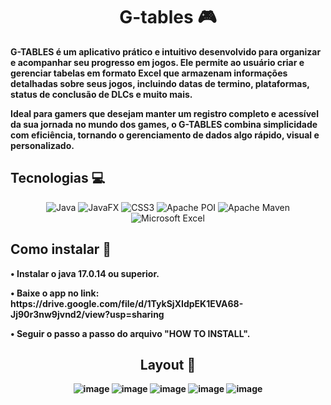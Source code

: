 <h1 align="center" style="font-weight: bold;">G-tables 🎮</h1>

<p align="left">
  <b>G-TABLES é um aplicativo prático e intuitivo desenvolvido para organizar e acompanhar seu progresso em jogos. Ele permite ao usuário criar e gerenciar tabelas em formato Excel que armazenam informações detalhadas sobre seus jogos, incluindo datas de termino, plataformas, status de conclusão de DLCs e muito mais.

Ideal para gamers que desejam manter um registro completo e acessível da sua jornada no mundo dos games, o G-TABLES combina simplicidade com eficiência, tornando o gerenciamento de dados algo rápido, visual e personalizado.</b>
</p>
<div align="center">

<h2 align="left" id="technologies">Tecnologias 💻</h2>
  
![Java](https://img.shields.io/badge/java-%23ED8B00.svg?style=for-the-badge&logo=openjdk&logoColor=white)
![JavaFX](https://img.shields.io/badge/javafx-%23FF0000.svg?style=for-the-badge&logo=javafx&logoColor=white)
![CSS3](https://img.shields.io/badge/css3-%231572B6.svg?style=for-the-badge&logo=css3&logoColor=white)
![Apache POI](https://img.shields.io/badge/Apache%20POI-_-gray?style=flat-square&color=8BC34A)
![Apache Maven](https://img.shields.io/badge/Apache%20Maven-C71A36?style=for-the-badge&logo=Apache%20Maven&logoColor=white)
![Microsoft Excel](https://img.shields.io/badge/Microsoft_Excel-217346?style=for-the-badge&logo=microsoft-excel&logoColor=white)

</div>

<h2 align="left" id="Install">Como instalar 👾</h2>
<p><b>• Instalar o java 17.0.14 ou superior.</p>
<p align="left">
  <p>• Baixe o app no link:  https://drive.google.com/file/d/1TykSjXIdpEK1EVA68-Jj90r3nw9jvnd2/view?usp=sharing</p>
</p>
<p>• Seguir o passo a passo do arquivo "HOW TO INSTALL".</p>
<div align="center">

<h2 id="layout">Layout 🎨</h2>

![image](https://github.com/user-attachments/assets/ed09fb5e-0c99-43a1-966a-37fa1607d7c6)
![image](https://github.com/user-attachments/assets/caf6964e-5e35-43a1-bc8c-88433cfb0bea)
![image](https://github.com/user-attachments/assets/f200b976-d537-4de0-bb3c-21cebc01d8f0)
![image](https://github.com/user-attachments/assets/e3f92fc1-788d-40f8-b9f3-320376935823)
![image](https://github.com/user-attachments/assets/84884b9e-23e1-4b63-9e98-6e557f9de4d1)
